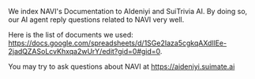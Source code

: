 We index NAVI's Documentation to AIdeniyi and SuiTrivia AI. By doing so, our AI agent reply questions related to NAVI very well.

Here is the list of documents we used: https://docs.google.com/spreadsheets/d/1SGe2Iaza5cgkqAXdllEe-2jadQZASoLcvKhxqa2wUrY/edit?gid=0#gid=0.

You may try to ask questions about NAVI at https://aideniyi.suimate.ai
